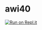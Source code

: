 # awi40
[![Run on Repl.it](https://repl.it/badge/github/yuli-05/awi40)](https://repl.it/github/yuli-05/awi40)